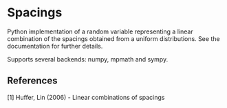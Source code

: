 # Spacings

Python implementation of a random variable representing a linear combination of the spacings obtained
from a uniform distributions. See the documentation for further details.

Supports several backends: numpy, mpmath and sympy.

References
----------
[1] Huffer, Lin (2006) - Linear combinations of spacings
